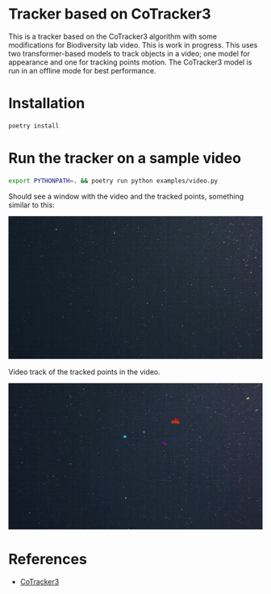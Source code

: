 # Tracker based on CoTracker3 

This is a tracker based on the CoTracker3 algorithm with some modifications for Biodiversity lab video.
This is work in progress.  This uses two transformer-based models to track objects in a video; one model for appearance and 
one for tracking points motion. The CoTracker3 model is run in an offline mode for best performance.


# Installation

```bash
poetry install
```

# Run the tracker on a sample video

```bash
export PYTHONPATH=. && poetry run python examples/video.py
```

Should see a window with the video and the tracked points, something similar to this:

![video](https://github.com/mbari-org/biotrack/blob/main/examples/data/video/V4318_20201208T203419Z_h264_tl_3_biotrack.gif)

Video track of the tracked points in the video.

![video](https://github.com/mbari-org/biotrack/blob/main/examples/data/video/traces0-59.gif)

# References
 
- [CoTracker3](https://cotracker3.github.io/)